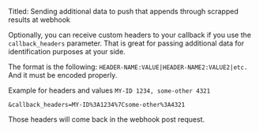 Titled: 
Sending additional data to push that appends through scrapped results at webhook

Optionally, you can receive custom headers to your callback if you use the `callback_headers` parameter. That is great for passing additional data for identification purposes at your side.

The format is the following: `HEADER-NAME:VALUE|HEADER-NAME2:VALUE2|etc.` And it must be encoded properly.

Example for headers and values `MY-ID 1234, some-other 4321`

```
&callback_headers=MY-ID%3A1234%7Csome-other%3A4321
```
Those headers will come back in the webhook post request.